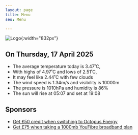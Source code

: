 ```yaml
---
layout: page
title: Menu
seo: Menu

---
```


![Logo](/images/logo.jpg){:width="832px"}

<!-- weather_marker starts -->
## On Thursday, 17 April 2025

- The average temperature today is 3.47˚C,
- With highs of 4.97˚C and lows of 2.51˚C,
- It may feel like 2.44˚C with few clouds
- The wind speed is 1.34m/s and visibility is 10000m
- The pressure is 1010hPa and humidity is 86%
- The sun will rise at 05:07 and set at 19:08

<!-- weather_marker ends -->

## Sponsors

- [Get £50 credit when switching to Octopus Energy](https://bit.ly/3oD1nnS)
- [Get £75 when taking a 1000mb YouFibre broadband plan](https://aklam.io/91zWhU?)



